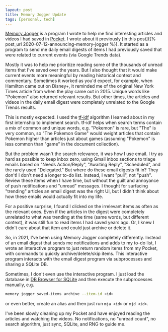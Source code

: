 ```yaml
---
layout: post
title: Memory Jogger Update
tags: [personal, tech]
---
```


[Memory Jogger](https://github.com/rgardner/memory-jogger) is a program I wrote
to help me find interesting articles and videos I had saved in
[Pocket](https://getpocket.com). I wrote about it previously [in this post]({%
post_url 2020-07-12-announcing-memory-jogger %}). It started as a program to
send me daily email digests of items I had previously saved that were related to
current events (via Google Trends data).

<!-- more -->

Mostly it was to help me prioritize reading some of the thousands of unread
items that I've saved over the years.  But I also thought that it would make
current events more meaningful by reading historical context and commentary.
Sometimes it worked as you'd expect, for example, when Hamilton came out on
Disney+, it reminded me of the original New York Times article from when the
play came out in 2015. Unique words like "Pokemon" also returned relevant
results. But other times, the articles and videos in the daily email digest were
completely unrelated to the Google Trends results.

This is mostly expected. I used the
[tf-idf](https://en.wikipedia.org/wiki/Tf%E2%80%93idf) algorithm I learned about
in my first internship to implement search. tf-idf helps when search terms
contain a mix of common and unique words, e.g. "Pokemon" is rare, but "The" is
very common, so "The Pokemon Game" would weight articles that contain Pokemon
higher than articles just about games (assuming "Pokemon" is less common than
"game" in the document collection).

But the problem wasn't the search relevance, it was how I use email. I try as
hard as possible to keep inbox zero, using Gmail inbox sections to triage emails
based on "Needs Action/Reply", "Awaiting Reply", "Scheduled", and the rarely
used "Delegated." But where do these email digests fit in? They don't! I don't
need a longer to-do list. Instead, I want "pull", not "push". Review these items
when I have time, but without the guilt and annoyance of push notifications and
"unread" messages. I thought for surfacing "trending" articles an email digest
was the right UI, but I didn't think about how these emails would actually fit
into my life.

For a positive surprise, I found I clicked on the irrelevant items as often as
the relevant ones. Even if the articles in the digest were completely unrelated
to what was trending at the time (same words, but different context), it was
still fun to read items I had saved years ago. Or, I knew I didn't care about
that item and could just archive or delete it.

So, in 2021, I've been using Memory Jogger completely differently. Instead of an
email digest that sends me notifications and adds to my to-do list, I wrote an
interactive program to just return random items from my Pocket, with commands to
quickly archive/delete/skip items. This interactive program interacts with the
email digest program via subprocesses and sharing a SQLite DB.

Sometimes, I don't even use the interactive program. I just load the database in
[DB Browser for SQLite](https://sqlitebrowser.org/) and then execute the
subprocesses manually, e.g.

```bash
memory_jogger saved-items archive --item-id <id> 
```

or even better, create an alias and then just run `mja <id>` or `mjd <id>`.

I've been slowly cleaning up my Pocket and have enjoyed reading the articles and
watching the videos. No notifications, no "unread count", no search algorithm,
just sync, SQLite, and RNG to guide me.
